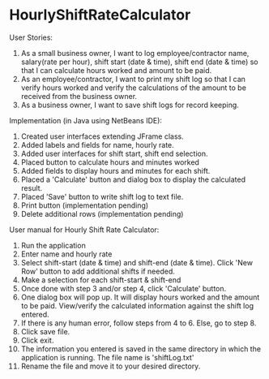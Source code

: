 # HourlyShiftRateCalculator

User Stories:

1. As a small business owner, I want to log employee/contractor name, salary(rate per hour), shift start (date & time), shift end (date & time) so that I can calculate hours worked and amount to be paid.
2. As an employee/contractor, I want to print my shift log so that I can verify hours worked and verify the calculations of the amount to be received from the business owner.
3. As a business owner, I want to save shift logs for record keeping.

Implementation (in Java using NetBeans IDE): 
1. Created user interfaces extending JFrame class.
2. Added labels and fields for name, hourly rate.
3. Added user interfaces for shift start, shift end selection.
4. Placed button to calculate hours and minutes worked
5. Added fields to display hours and minutes for each shift.
6. Placed a 'Calculate' button and dialog box to display the calculated result.
7. Placed 'Save' button to write shift log to text file.
8. Print button (implementation pending)
9. Delete additional  rows (implementation pending)

User manual for Hourly Shift Rate Calculator:
1. Run the application
2. Enter name and hourly rate
3. Select shift-start (date & time) and shift-end (date & time). Click 'New Row' button to add additional shifts if needed.
4. Make a selection for each shift-start & shift-end 
5. Once done with step 3 and/or step 4, click 'Calculate' button.
6. One dialog box will pop up. It will display hours worked and the amount to be paid. View/verify the calculated information against the shift log entered.
7. If there is any human error, follow steps from 4 to 6. Else, go to step 8.
8. Click save file.
9. Click exit.
10. The information you entered is saved in the same directory in which the application is running. The file name is 'shiftLog.txt'
11. Rename the file and move it to your desired directory.
